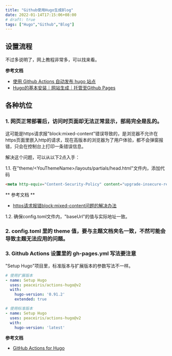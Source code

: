 ```yaml
---
title: "Github使用Hugo生成Blog"
date: 2022-01-14T17:15:06+08:00
# draft: true
tags: ["Hugo","Github","Blog"]
---
```


## 设置流程

不过多说明了，网上教程非常多，可以找来看。

**参考文档**

- [使用 Github Actions 自动发布 hugo 站点](https://h1z3y3.me/posts/hugo-auto-deploy-github-with-actions/)
- [Hugo的基本安装｜网站生成｜托管至Github Pages](https://zhuanlan.zhihu.com/p/350977057)

## 各种坑位

### 1. 网页正常部署后，访问时页面却无法正常显示，部局完全是乱的。

这可能是https请求报"block:mixed-content"错误导致的，是浏览器不允许在https页面里嵌入http的请求，现在高版本的浏览器为了用户体验，都不会弹窗报错，只会在控制台上打印一条错误信息。

解决这个问题，可以从以下2点入手：

1.1. 在"theme/\<YouThemeName\>/layouts/partials/head.html"文件内，添加代码

```html
<meta http-equiv="Content-Security-Policy" content="upgrade-insecure-requests">
```

** 参考文档 **

- [https请求报错block:mixed-content问题的解决办法](https://blog.csdn.net/qq_39390545/article/details/105550949)

1.2. 确保config.toml文件内，"baseUrl"的值与实际地址一致。

### 2. config.toml 里的 theme 值，要与主题文档夹名一致，不然可能会导致主题无法应用的问题。

### 3. Github Actions 设置里的 gh-pages.yml 写法要注意

"Setup Hugo"项目里，标准版本与扩展版本的参数写法不一样。

```yml
# 使用扩展版本
- name: Setup Hugo
  uses: peaceiris/actions-hugo@v2
  with:
    hugo-version: '0.91.2'
    extended: true
```

```yml
# 使用标准版本
- name: Setup Hugo
  uses: peaceiris/actions-hugo@v2
  with:
    hugo-version: 'latest'
```

**参考文档**

- [GitHub Actions for Hugo](https://github.com/peaceiris/actions-hugo#options)
